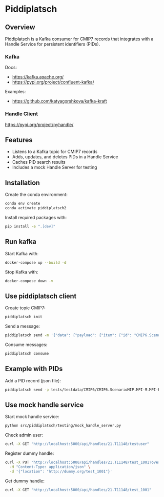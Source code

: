 # Piddiplatsch

## Overview
Piddiplatsch is a Kafka consumer for CMIP7 records that integrates with a Handle Service for persistent identifiers (PIDs).

### Kafka

Docs:

* https://kafka.apache.org/
* https://pypi.org/project/confluent-kafka/

Examples:
* https://github.com/katyagorshkova/kafka-kraft

### Handle Client

https://pypi.org/project/pyhandle/


## Features
- Listens to a Kafka topic for CMIP7 records
- Adds, updates, and deletes PIDs in a Handle Service
- Caches PID search results
- Includes a mock Handle Server for testing

## Installation

Create the conda environment:
```sh
conda env create
conda activate piddiplatsch2
```

Install required packages with:
```sh
pip install -e ".[dev]"
```

## Run kafka

Start Kafka with:
```sh
docker-compose up --build -d
```

Stop Kafka with:
```sh
docker-compose down -v
```

## Use piddiplatsch client

Create topic CMIP7:
```sh
piddiplatsch init
```

Send a message:
```sh
piddiplatsch send -m '{"data": {"payload": {"item": {"id": "CMIP6.ScenarioMIP.MPI-M.MPI-ESM1-2-LR.ssp126.r1i1p1f1.day.tasmin.gn.v20190710",}}}}'
```

Consume messages:
```sh
piddiplatsch consume
```

## Example with PIDs

Add a PID record (json file):
```sh
piddiplatsch send -p tests/testdata/CMIP6/CMIP6.ScenarioMIP.MPI-M.MPI-ESM1-2-LR.ssp126.r1i1p1f1.day.tasmin.gn.v20190710.json
```

## Use mock handle service

Start mock handle service:
```sh
python src/piddiplatsch/testing/mock_handle_server.py
```

Check admin user:
```sh
curl -X GET "http://localhost:5000/api/handles/21.T11148/testuser"
```

Register dummy handle:
```sh
curl -X PUT "http://localhost:5000/api/handles/21.T11148/test_1001?overwrite=true" \
  -H "Content-Type: application/json" \
  -d '{"location": "http://dummy.org/test_1001"}'
```

Get dummy handle:
```sh
curl -X GET "http://localhost:5000/api/handles/21.T11148/test_1001"
```


